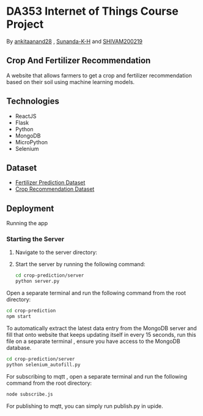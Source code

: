 # DA353 Internet of Things Course Project
By [ankitaanand28](https://github.com/ankitaanand28) , [Sunanda-K-H](https://github.com/Sunanda-K-H) and [SHIVAM200219](https://github.com/SHIVAM200219)

## Crop And Fertilizer Recommendation
A website that allows farmers to get a crop and fertilizer recommendation based on their soil using machine learning models.

## Technologies

- ReactJS
- Flask
- Python
- MongoDB
- MicroPython
- Selenium

## Dataset
- [Fertilizer Prediction Dataset](https://www.kaggle.com/datasets/gdabhishek/fertilizer-prediction)
- [Crop Recommendation Dataset](https://www.kaggle.com/datasets/atharvaingle/crop-recommendation-dataset)

## Deployment 
Running the app

### Starting the Server

1. Navigate to the server directory:

2. Start the server by running the following command:
 

   ```bash
   cd crop-prediction/server
   python server.py
   ```


Open a separate terminal and run the following command from the root directory:

```bash
cd crop-prediction
npm start
```

To automatically extract the latest data entry from the MongoDB server and fill that onto website that keeps updating itself in every 15 seconds, run this file on a separate terminal , ensure you have access to the MongoDB database.

   ```bash
   cd crop-prediction/server
   python selenium_autofill.py
   ```

For subscribing to mqtt , open a separate terminal and run the following command from the root directory:

```bash
node subscribe.js
```

For publishing to mqtt, you can simply run publish.py in upide.


